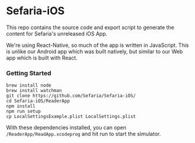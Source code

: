 # Sefaria-iOS
This repo contains the source code and export script to generate the content for Sefaria's unreleased iOS App. 

We're using React-Native, so much of the app is written in JavaScript. This is unlike our Android app which was built natively, but similar to our Web app which is built with React.

### Getting Started

```
brew install node
brew install watchman
git clone https://github.com/Sefaria/Sefaria-iOS/
cd Sefaria-iOS/ReaderApp                            
npm install
npm run setup
cp LocalSettingsExample.plist LocalSettings.plist
```

With these dependencies installed, you can open `/ReaderApp/ReadApp.xcodeprog` and hit run to start the simulator.
